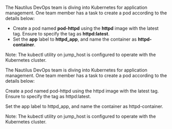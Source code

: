 The Nautilus DevOps team is diving into Kubernetes for application management. 
One team member has a task to create a pod according to the details below:

- Create a pod named **pod-httpd** using the **httpd** image with the latest tag. 
  Ensure to specify the tag as **httpd:latest**.
- Set the **app** label to **httpd_app**, and name the container as **httpd-container**.

Note: The kubectl utility on jump_host is configured to operate with the Kubernetes cluster.

The Nautilus DevOps team is diving into Kubernetes for application management. One team member has a task to create a pod according to the details below:


Create a pod named pod-httpd using the httpd image with the latest tag. Ensure to specify the tag as httpd:latest.

Set the app label to httpd_app, and name the container as httpd-container.

Note: The kubectl utility on jump_host is configured to operate with the Kubernetes cluster.
